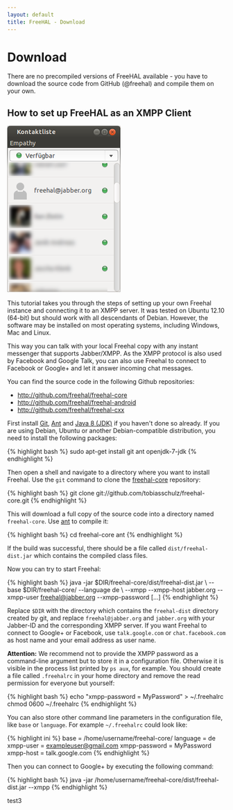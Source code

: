 ```yaml
---
layout: default
title: FreeHAL - Download
---
```

# Download

There are no precompiled versions of FreeHAL available - you have to download the source code from GitHub (@freehal) and compile them on your own.

## How to set up FreeHAL as an XMPP Client

<div class="screenshot_float"><img src="screenshots/xmpp-1.png" /></div>

  This tutorial takes you through the steps of setting up your own Freehal instance and connecting it to an XMPP server.
It was tested on Ubuntu 12.10 (64-bit) but should work with all descendants of Debian.
However, the software may be installed on most operating systems, including Windows, Mac and Linux.

  This way you can talk with your local Freehal copy with any instant messenger that supports Jabber/XMPP.
As the XMPP protocol is also used by Facebook and Google Talk, you can also use Freehal to connect to Facebook or Google+
and let it answer incoming chat messages.

  You can find the source code in the following Github repositories:

* <http://github.com/freehal/freehal-core>
* <http://github.com/freehal/freehal-android>
* <http://github.com/freehal/freehal-cxx>

First install [Git](http://help.github.com/articles/set-up-git), [Ant](http://ant.apache.org/) and
[Java 8 (JDK)](http://www.oracle.com/technetwork/java/javase/downloads/jdk8-downloads-2133151.html)
if you haven't done so already. If you are using Debian, Ubuntu or another Debian-compatible distribution, you need to install the following packages:

{% highlight bash %}
sudo apt-get install git ant openjdk-7-jdk
{% endhighlight %}

  Then open a shell and navigate to a directory where you want to install Freehal. Use the `git` command to clone the
[freehal-core](http://github.com/freehal/freehal-core)
repository:

{% highlight bash %}
git clone git://github.com/tobiasschulz/freehal-core.git
{% endhighlight %}

  This will download a full copy of the source code into a directory named `freehal-core`.
Use [ant](http://ant.apache.org/) to compile it:

{% highlight bash %}
cd freehal-core
ant
{% endhighlight %}

If the build was successful, there should be a file called `dist/freehal-dist.jar` which contains the compiled class files.

Now you can try to start Freehal:

{% highlight bash %}
java -jar $DIR/freehal-core/dist/freehal-dist.jar \\
    --base $DIR/freehal-core/ --language de \\
    --xmpp --xmpp-host jabber.org --xmpp-user freehal@jabber.org --xmpp-password [...]
{% endhighlight %}

  Replace `$DIR` with the directory which contains the `freehal-dist` directory created by git,
and replace `freehal@jabber.org` and `jabber.org` with your Jabber-ID and the corresponding XMPP server.
If you want Freehal to connect to Google+ or Facebook, use `talk.google.com` or `chat.facebook.com` as host name and your email address as user name.

  **Attention:** We recommend not to provide the XMPP password as a command-line argument but to store it in a configuration file.
Otherwise it is visible in the process list printed by `ps aux`, for example. You should create a file called `.freehalrc` in your home directory and
remove the read permission for everyone but yourself:

{% highlight bash %}
echo "xmpp-password = MyPassword" > ~/.freehalrc
chmod 0600 ~/.freehalrc
{% endhighlight %}

You can also store other command line parameters in the configuration file, like `base` or `language`. For example `~/.freehalrc` could look like:

{% highlight ini %}
base = /home/username/freehal-core/
language = de
xmpp-user = exampleuser@gmail.com
xmpp-password = MyPassword
xmpp-host = talk.google.com
{% endhighlight %}

Then you can connect to Google+ by executing the following command:

{% highlight bash %}
java -jar /home/username/freehal-core/dist/freehal-dist.jar --xmpp
{% endhighlight %}


test3
